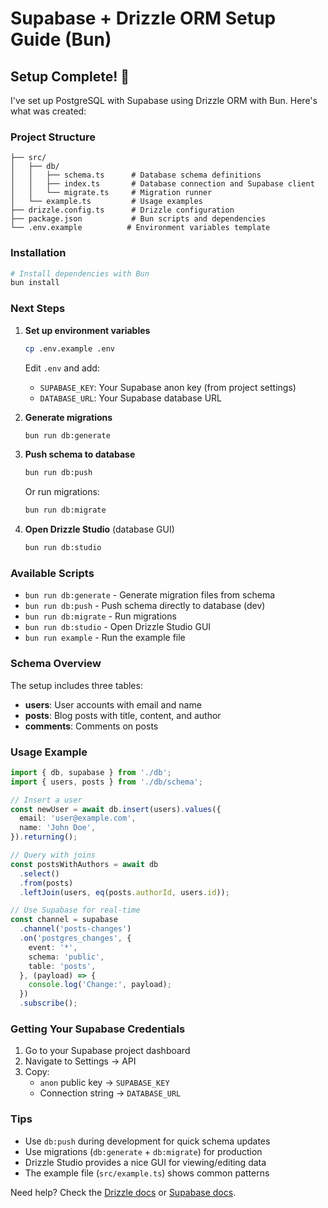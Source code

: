 # Supabase + Drizzle ORM Setup Guide (Bun)

## Setup Complete! 🎉

I've set up PostgreSQL with Supabase using Drizzle ORM with Bun. Here's what was created:

### Project Structure
```
├── src/
│   ├── db/
│   │   ├── schema.ts      # Database schema definitions
│   │   ├── index.ts       # Database connection and Supabase client
│   │   └── migrate.ts     # Migration runner
│   └── example.ts         # Usage examples
├── drizzle.config.ts      # Drizzle configuration
├── package.json           # Bun scripts and dependencies
└── .env.example          # Environment variables template
```

### Installation

```bash
# Install dependencies with Bun
bun install
```

### Next Steps

1. **Set up environment variables**
   ```bash
   cp .env.example .env
   ```
   
   Edit `.env` and add:
   - `SUPABASE_KEY`: Your Supabase anon key (from project settings)
   - `DATABASE_URL`: Your Supabase database URL

2. **Generate migrations**
   ```bash
   bun run db:generate
   ```

3. **Push schema to database**
   ```bash
   bun run db:push
   ```
   
   Or run migrations:
   ```bash
   bun run db:migrate
   ```

4. **Open Drizzle Studio** (database GUI)
   ```bash
   bun run db:studio
   ```

### Available Scripts

- `bun run db:generate` - Generate migration files from schema
- `bun run db:push` - Push schema directly to database (dev)
- `bun run db:migrate` - Run migrations
- `bun run db:studio` - Open Drizzle Studio GUI
- `bun run example` - Run the example file

### Schema Overview

The setup includes three tables:
- **users**: User accounts with email and name
- **posts**: Blog posts with title, content, and author
- **comments**: Comments on posts

### Usage Example

```typescript
import { db, supabase } from './db';
import { users, posts } from './db/schema';

// Insert a user
const newUser = await db.insert(users).values({
  email: 'user@example.com',
  name: 'John Doe',
}).returning();

// Query with joins
const postsWithAuthors = await db
  .select()
  .from(posts)
  .leftJoin(users, eq(posts.authorId, users.id));

// Use Supabase for real-time
const channel = supabase
  .channel('posts-changes')
  .on('postgres_changes', {
    event: '*',
    schema: 'public',
    table: 'posts',
  }, (payload) => {
    console.log('Change:', payload);
  })
  .subscribe();
```

### Getting Your Supabase Credentials

1. Go to your Supabase project dashboard
2. Navigate to Settings → API
3. Copy:
   - `anon` public key → `SUPABASE_KEY`
   - Connection string → `DATABASE_URL`

### Tips

- Use `db:push` during development for quick schema updates
- Use migrations (`db:generate` + `db:migrate`) for production
- Drizzle Studio provides a nice GUI for viewing/editing data
- The example file (`src/example.ts`) shows common patterns

Need help? Check the [Drizzle docs](https://orm.drizzle.team/) or [Supabase docs](https://supabase.com/docs).